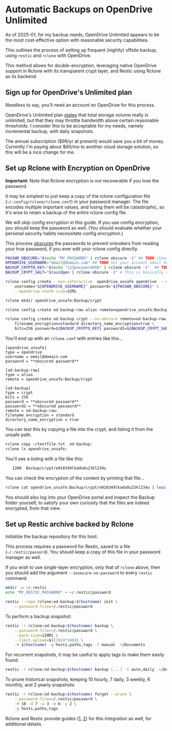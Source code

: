 # Automatic Backups on OpenDrive Unlimited

As of 2025-01, for my backup needs, OpenDrive Unlimited appears to be the most cost-effective option with reasonable security capabilities.

This outlines the process of setting up frequent (nightly) offsite backup, using `restic` and `rclone` with OpenDrive.

This method allows for double-encryption, leveraging native OpenDrive support in Rclone with its transparent crypt layer, and Restic using Rclone as its backend.


## Sign up for OpenDrive's Unlimited plan

Needless to say, you'll need an account on OpenDrive for this process.

OpenDrive's Unlimited plan [states][od-unlimited-policy] that total storage volume really is unlimited, but that they may throttle bandwidth above certain reasonable thresholds.
I consider this to be acceptable for my needs, namely incremental backup, with daily snapshots.

The annual subscription ($99/yr at present) would save you a bit of money. Currently I'm paying about $60/mo to another cloud storage solution, so this will be a nice change for me.

## Set up Rclone with Encryption on OpenDrive


**Important:** Note that Rclone encryption is *not* recoverable if you lose the password.

It may be simplest to just keep a copy of the rclone configuration file (`~/.config/rclone/rclone.conf`) in your password manager.
The file encodes multiple important values, and losing them will be catastrophic, so it's wise to retain a backup of the entire rclone config file.

We will *skip* config encryption in this guide. If you use config encryption, you should keep the password as well.
(You should evaluate whether your personal security habits necessitate config encryption.)

This process [obscures][rclone-obscure] the passwords to prevent onlookers from reading your true password, if you ever edit your rclone config directly.

```bash
PASSWD_OBSCURE="$(echo "MY_PASSWORD" | rclone obscure -)" ## TODO change your password here.
OPENDRIVE_USERNAME="email@domain.com" ## TODO set your account email here.
BACKUP_CRYPTO_KEY="$(echo "123password456" | rclone obscure -)"  ## TODO apply a better encryption key.
BACKUP_CRYPT_SALT="$(uuidgen | rclone obscure -)" # This is basically random...

rclone config create --non-interactive  opendrive_unsafe opendrive  --no-obscure \
    username="${OPENDRIVE_USERNAME}" password="${PASSWD_OBSCURE}" \
    --opendrive-chunk-size=32Mi

rclone mkdir opendrive_unsafe:Backup/crypt

rclone config create od-backup-raw alias remote=opendrive_unsafe:Backup/crypt

rclone config create od-backup crypt --no-obscure remote=od-backup-raw: \
    filename_encryption=standard directory_name_encryption=true \
    bits=256 password=${BACKUP_CRYPTO_KEY} password2=${BACKUP_CRYPT_SALT}

```

You'll end up with an `rclone.conf` with entries like this...

```config
[opendrive_unsafe]
type = opendrive
username = email@domain.com
password = **obscured password**

[od-backup-raw]
type = alias
remote = opendrive_unsafe:Backup/crypt

[od-backup]
type = crypt
bits = 256
password = **obscured password**
password2 = **obscured password**
remote = od-backup-raw:
filename_encryption = standard
directory_name_encryption = true
```

You can test this by copying a file into the crypt, and listing it from the unsafe path.

```bash
rclone copy ~/testfile.txt  od-backup:
rclone ls opendrive_unsafe:
```

You'll see a listing with a file like this:

```bash
   1200  Backup/crypt/e010349lkado8u23kl234u
```

You can check the encryption of the content by printing that file...

```bash
rclone cat opendrive_unsafe:Backup/crypt/e010349lkado8u23kl234u | less
```

You should also log into your OpenDrive portal and inspect the Backup folder yourself, to satisfy your own curiosity that the files are indeed encrypted, from that view.

## Set up Restic archive backed by Rclone


Initialize the backup repository for this host.

This process requires a password for Restic, saved to a file (`~/.restic/passord`).
You should keep a copy of this file in your password manager as well.

If you wish to use single-layer encryption, only that of `rclone` above, then you should add the argument `--insecure-no-password` to every `restic` command.



```bash
mkdir -p ~/.restic
echo "MY_RESTIC_PASSWORD" > ~/.restic/password

restic --repo rclone:od-backup:$(hostname) init \
    --password-file=~/.restic/password
```

To perform a backup snapshot:


```bash
restic -r rclone:od-backup:$(hostname) backup \
    --password-file=~/.restic/password \
    --pack-size=128Mi \
    --limit-upload=$((1024*100)) \
    -H $(hostname) -g hosts,paths,tags -t manual  ~/Documents
```

For recurrent snapshots, it may be useful to apply tags to make them easily found.

```bash
restic -r rclone:od-backup:$(hostname) backup [...] -t auto,daily  ~/Documents
```



To prune historical snapshots, keeping 10 hourly, 7 daily, 3 weekly, 6 monthly, and 2 yearly snapshots:

```bash
restic -r rclone:od-backup:$(hostname) forget --prune \
    --password-file=~/.restic/password \
    -H 10 -d 7 -w 3 -m 6 -y 2 \
    -g hosts,paths,tags
```


Rclone and Restic provide guides ([1][restic-rclone], [2][rclone-restic]) for this integration as well, for additional details.


[rclone-od]: https://rclone.org/opendrive/
[rclone-obscure]: https://rclone.org/commands/rclone_obscure/
[od-unlimited-policy]: https://www.opendrive.com/is-unlimited-storage-truly-unlimited
[restic-rclone]: https://restic.net/blog/2018-04-01/rclone-backend/
[rclone-restic]: https://rclone.org/commands/rclone_serve_restic/
